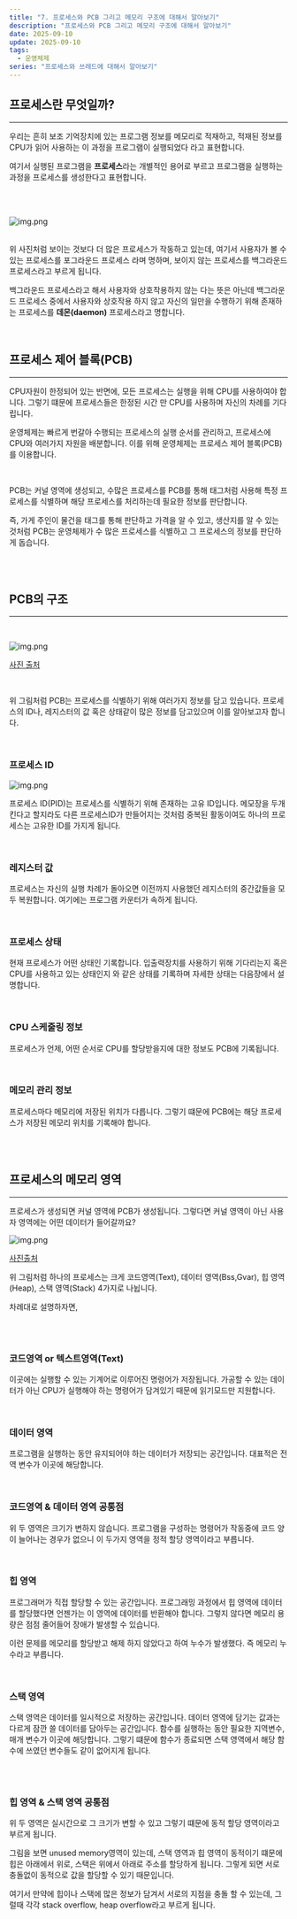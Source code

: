 ```yaml
---
title: "7. 프로세스와 PCB 그리고 메모리 구조에 대해서 알아보기"
description: "프로세스와 PCB 그리고 메모리 구조에 대해서 알아보기"
date: 2025-09-10
update: 2025-09-10
tags:
  - 운영체제
series: "프로세스와 쓰레드에 대해서 알아보기"
---
```


## 프로세스란 무엇일까?

---

우리는 흔히 보조 기억장치에 있는 프로그램 정보를 메모리로 적재하고, 적재된 정보를 CPU가 읽어 사용하는 이 과정을 프로그램이 실행되었다 라고 표현합니다.

여기서 실행된 프로그램을 **프로세스**라는 개별적인 용어로 부르고 프로그램을 실행하는 과정을 프로세스를 생성한다고 표현합니다.

<br>
<br>

![img.png](process_in_mac.png)

<br>
위 사진처럼 보이는 것보다 더 많은 프로세스가 작동하고 있는데, 여기서 사용자가 볼 수 있는 프로세스를 포그라운드 프로세스 라며 명하며,
보이지 않는 프로세스를 백그라운드 프로세스라고 부르게 됩니다. 

백그라운드 프로세스라고 해서 사용자와 상호작용하지 않는 다는 뜻은 아닌데 백그라운드 프로세스 중에서 사용자와 상호작용 하지 않고 자신의 일만을 수행하기 위해 존재하는
프로세스를 **데몬(daemon)** 프로세스라고 명합니다.

<br>

## 프로세스 제어 블록(PCB)

---

CPU자원이 한정되어 있는 반면에, 모든 프로세스는 실행을 위해 CPU를 사용하여야 합니다. 
그렇기 떄문에 프로세스들은 한정된 시간 만 CPU를 사용하며 자신의 차례를 기다립니다.

운영체제는 빠르게 번갈아 수행되는 프로세스의 실행 순서를 관리하고, 프로세스에 CPU와 여러가지 자원을 배분합니다.
이를 위해 운영체제는 프로세스 제어 블록(PCB)를 이용합니다.

<br>

PCB는 커널 영역에 생성되고, 수많은 프로세스를 PCB를 통해 태그처럼 사용해 특정 프로세스를 식별하며 해당 프로세스를 처리하는데 필요한 정보를 판단합니다.

즉, 가게 주인이 물건을 태그를 통해 판단하고 가격을 알 수 있고, 생산지를 알 수 있는 것처럼 PCB는 운영체제가 수 많은 프로세스를 식별하고 그 프로세스의 정보를 판단하게 돕습니다.

<br>
<br>

## PCB의 구조

---

<br>

![img.png](PCB.png)

[사진 출처](https://binaryterms.com/process-control-block-pcb.html)

<br>

위 그림처럼 PCB는 프로세스를 식별하기 위해 여러가지 정보를 담고 있습니다. 프로세스의 ID나, 
레지스터의 값 혹은 상태같이 많은 정보를 담고있으며 이를 알아보고자 합니다.

<br>

### 프로세스 ID

![img.png](process_id.png)

프로세스 ID(PID)는 프로세스를 식별하기 위해 존재하는 고유 ID입니다. 메모장을 두개 킨다고 할지라도 다른 프로세스ID가
만들어지는 것처럼 중복된 활동이여도 하나의 프로세스는 고유한 ID를 가지게 됩니다.

<br>

### 레지스터 값

프로세스는 자신의 실행 차례가 돌아오면 이전까지 사용했던 레지스터의 중간값들을 모두 복원합니다.
여기에는 프로그램 카운터가 속하게 됩니다.

<br>

### 프로세스 상태

현재 프로세스가 어떤 상태인 기록합니다. 입출력장치를 사용하기 위해 기다리는지 혹은 CPU를 사용하고 있는 상태인지 와 같은
상태를 기록하며 자세한 상태는 다음장에서 설명합니다.

<br>

### CPU 스케줄링 정보

프로세스가 언제, 어떤 순서로 CPU를 할당받을지에 대한 정보도 PCB에 기록됩니다.

<br>

### 메모리 관리 정보

프로세스마다 메모리에 저장된 위치가 다릅니다. 그렇기 떄문에 PCB에는 해당 프로세스가 저장된 메모리 위치를 기록해야 합니다.

<br>
<br>

## 프로세스의 메모리 영역

---

프로세스가 생성되면 커널 영역에 PCB가 생성됩니다. 그렇다면 커널 영역이 아닌 사용자 영역에는 어떤 데이터가 들어갈까요?


![img.png](memory_model.png)

[사진출처](https://www.programmersought.com/article/98613694619/)

위 그림처럼 하나의 프로세스는 크게 코드영역(Text), 데이터 영역(Bss,Gvar), 힙 영역(Heap), 스택 영역(Stack) 4가지로 나뉩니다.

차례대로 설명하자면,

<br>
<br>

### 코드영역 or 텍스트영역(Text)

이곳에는 실행할 수 있는 기계어로 이루어진 명령어가 저장됩니다. 가공할 수 있는 데이터가 아닌
CPU가 실행해야 하는 명령어가 담겨있기 때문에 읽기모드만 지원합니다.

<br>

### 데이터 영역

프로그램을 실행하는 동안 유지되어야 하는 데이터가 저장되는 공간입니다. 대표적은 전역 변수가 이곳에 해당합니다.

<br>

### 코드영역 & 데이터 영역 공통점

위 두 영역은 크기가 변하지 않습니다. 프로그램을 구성하는 명령어가 작동중에 코드 양이 늘어나는 경우가 없으니
이 두가지 영역을 정적 할당 영역이라고 부릅니다.

<br>

### 힙 영역

프로그래머가 직접 할당할 수 있는 공간입니다. 프로그래밍 과정에서 힙 영역에 데이터를 할당했다면 언젠가는 이 영역에 
데이터를 반환해야 합니다. 그렇지 않다면 메모리 용량은 점점 줄어들어 장애가 발생할 수 있습니다.

이런 문제를 메모리를 할당받고 해제 하지 않았다고 하여 누수가 발생했다. 즉 메모리 누수라고 부릅니다.

<br>

### 스택 영역

스택 영역은 데이터를 일시적으로 저장하는 공간입니다.
데이터 영역에 담기는 값과는 다르게 잠깐 쓸 데이터를 담아두는 공간입니다.
함수를 실행하는 동안 필요한 지역변수, 매개 변수가 이곳에 해당합니다.
그렇기 떄문에 함수가 종료되면 스택 영역에서 해당 함수에 쓰였던 변수들도 같이 없어지게 됩니다.

<br>
<br>

### 힙 영역 & 스택 영역 공통점

위 두 영역은 실시간으로 그 크기가 변할 수 있고 그렇기 떄문에 동적 할당 영역이라고 부르게 됩니다.

그림을 보면 unused memory영역이 있는데, 스택 영역과 힙 영역이 동적이기 떄문에 힙은 아래에서 위로, 스택은 
위에서 아래로 주소를 할당하게 됩니다. 그렇게 되면 서로 충돌없이 동적으로 값을 할당할 수 있기 때문입니다.

여기서 만약에 힙이나 스택에 많은 정보가 담겨서 서로의 지점을 충돌 할 수 있는데, 그럴때 각각 stack overflow,
heap overflow라고 부르게 됩니다.





